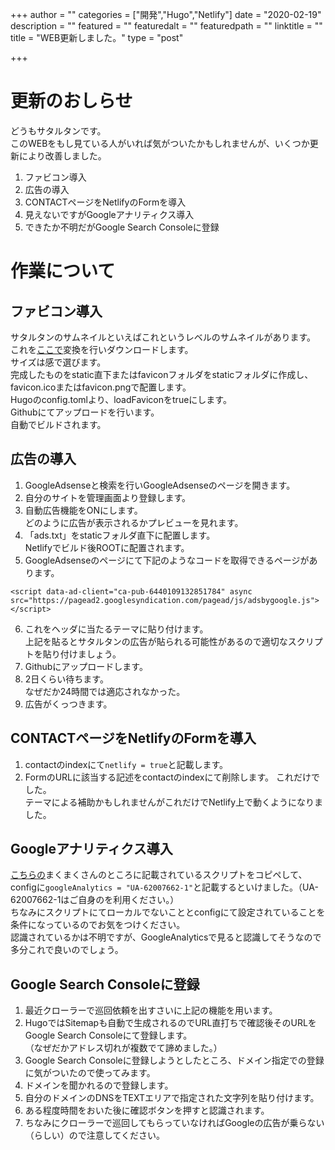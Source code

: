 +++
author = ""
categories = ["開発","Hugo","Netlify"]
date = "2020-02-19"
description = ""
featured = ""
featuredalt = ""
featuredpath = ""
linktitle = ""
title = "WEB更新しました。"
type = "post"

+++

# 更新のおしらせ
どうもサタルタンです。  
このWEBをもし見ている人がいれば気がついたかもしれませんが、いくつか更新により改善しました。  
1. ファビコン導入
2. 広告の導入
3. CONTACTページをNetlifyのFormを導入
4. 見えないですがGoogleアナリティクス導入
5. できたか不明だがGoogle Search Consoleに登録


# 作業について
## ファビコン導入
サタルタンのサムネイルといえばこれというレベルのサムネイルがあります。  
これを[ここで][1]変換を行いダウンロードします。  
サイズは感で選びます。  
完成したものをstatic直下またはfaviconフォルダをstaticフォルダに作成し、favicon.icoまたはfavicon.pngで配置します。  
Hugoのconfig.tomlより、loadFaviconをtrueにします。  
Githubにてアップロードを行います。  
自動でビルドされます。

## 広告の導入
1. GoogleAdsenseと検索を行いGoogleAdsenseのページを開きます。
2. 自分のサイトを管理画面より登録します。
3. 自動広告機能をONにします。  
どのように広告が表示されるかプレビューを見れます。
4. 「ads.txt」をstaticフォルダ直下に配置します。  
Netlifyでビルド後ROOTに配置されます。
5. GoogleAdsenseのページにて下記のようなコードを取得できるページがあります。
```
<script data-ad-client="ca-pub-6440109132851784" async src="https://pagead2.googlesyndication.com/pagead/js/adsbygoogle.js"></script>
```
6. これをヘッダに当たるテーマに貼り付けます。  
上記を貼るとサタルタンの広告が貼られる可能性があるので適切なスクリプトを貼り付けましょう。
7. Githubにアップロードします。
8. 2日くらい待ちます。  
なぜだか24時間では適応されなかった。
9. 広告がくっつきます。


## CONTACTページをNetlifyのFormを導入
1. contactのindexにて```netlify = true```と記載します。
2. FormのURLに該当する記述をcontactのindexにて削除します。
これだけでした。  
テーマによる補助かもしれませんがこれだけでNetlify上で動くようになりました。

## Googleアナリティクス導入
[こちらの][2]まくまくさんのところに記載されているスクリプトをコピペして、configに```googleAnalytics = "UA-62007662-1"```と記載するといけました。（UA-62007662-1はご自身のを利用ください。）  
ちなみにスクリプトにてローカルでないこととconfigにて設定されていることを条件になっているのでお気をつけください。  
認識されているかは不明ですが、GoogleAnalyticsで見ると認識してそうなので多分これで良いのでしょう。

## Google Search Consoleに登録
1. 最近クローラーで巡回依頼を出すさいに上記の機能を用います。  
2. HugoではSitemapも自動で生成されるのでURL直打ちで確認後そのURLをGoogle Search Consoleにて登録します。  
（なぜだかアドレス切れが複数でて諦めました。）  
3. Google Search Consoleに登録しようとしたところ、ドメイン指定での登録に気がついたので使ってみます。
4. ドメインを聞かれるので登録します。
5. 自分のドメインのDNSをTEXTエリアで指定された文字列を貼り付けます。
6. ある程度時間をおいた後に確認ボタンを押すと認識されます。
7. ちなみにクローラーで巡回してもらっていなければGoogleの広告が乗らない（らしい）ので注意してください。





[1]: https://ao-system.net/favicongenerator/
[2]: https://maku77.github.io/hugo/settings/google-analytics.html

